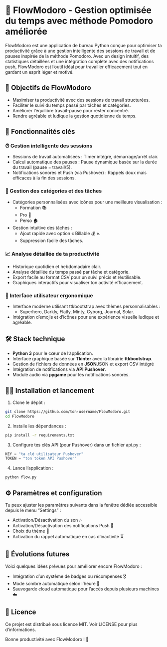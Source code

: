 # 🚀 FlowModoro - Gestion optimisée du temps avec méthode Pomodoro améliorée

FlowModoro est une application de bureau Python conçue pour optimiser ta productivité grâce à une gestion intelligente des sessions de travail et de pauses inspirée de la méthode Pomodoro. Avec un design intuitif, des statistiques détaillées et une intégration complète avec des notifications push, FlowModoro est l’outil idéal pour travailler efficacement tout en gardant un esprit léger et motivé.


## 🎯 Objectifs de FlowModoro
- Maximiser ta productivité avec des sessions de travail structurées.
- Faciliter le suivi du temps passé par tâches et catégories.
- Améliorer l’équilibre travail-pause pour rester concentré.
- Rendre agréable et ludique la gestion quotidienne du temps.


## 🌟 Fonctionnalités clés

### ⏰ Gestion intelligente des sessions
- Sessions de travail automatisées : Timer intégré, démarrage/arrêt clair.
- Calcul automatique des pauses : Pause dynamique basée sur la durée du travail (pause = travail/5).
- Notifications sonores et Push (via Pushover) : Rappels doux mais efficaces à la fin des sessions.

### 📂 Gestion des catégories et des tâches
- Catégories personnalisées avec icônes pour une meilleure visualisation :
  - Formation 📚
  - Pro 💼
  - Perso 🏠
- Gestion intuitive des tâches :
  - Ajout rapide avec option « Billable 💰 ».
  - Suppression facile des tâches.

### 📈 Analyse détaillée de ta productivité
- Historique quotidien et hebdomadaire clair.
- Analyse détaillée du temps passé par tâche et catégorie.
- Export facile au format CSV pour un suivi précis et réutilisable.
- Graphiques interactifs pour visualiser ton activité efficacement.

### 🎨 Interface utilisateur ergonomique
- Interface moderne utilisant ttkbootstrap avec thèmes personnalisables :
  - Superhero, Darkly, Flatly, Minty, Cyborg, Journal, Solar.
- Intégration d’emojis et d’icônes pour une expérience visuelle ludique et agréable.


## 🛠️ Stack technique
- **Python 3** pour le cœur de l’application.
- Interface graphique basée sur **Tkinter** avec la librairie **ttkbootstrap**.
- Gestion de fichiers de données en **JSON**JSON et export CSV intégré
- Intégration de notifications via **API Pushover**.
- Module audio via **pygame** pour les notifications sonores.


## 🧑‍💻 Installation et lancement
1. Clone le dépôt :
```bash
git clone https://github.com/ton-username/FlowModoro.git
cd FlowModoro
```

2. Installe les dépendances :
```bash
pip install -r requirements.txt
```

3. Configure tes clés API (pour Pushover) dans un fichier api.py :
```python
KEY = "ta clé utilisateur Pushover"
TOKEN = "ton token API Pushover"
```

4. Lance l’application :
```bash
python flow.py
```


## ⚙️ Paramètres et configuration

Tu peux ajuster les paramètres suivants dans la fenêtre dédiée accessible depuis le menu “Settings” :
- Activation/Désactivation du son 🎶
- Activation/Désactivation des notifications Push 📲
- Choix du thème 🎨
- Activation du rappel automatique en cas d’inactivité ⏳


## 🚧 Évolutions futures

Voici quelques idées prévues pour améliorer encore FlowModoro :
- Intégration d’un système de badges ou récompenses 🎖️
- Mode sombre automatique selon l’heure 🌙
- Sauvegarde cloud automatique pour l’accès depuis plusieurs machines ☁️

## 📝 Licence

Ce projet est distribué sous licence MIT. Voir LICENSE pour plus d’informations.


Bonne productivité avec FlowModoro ! 🚀